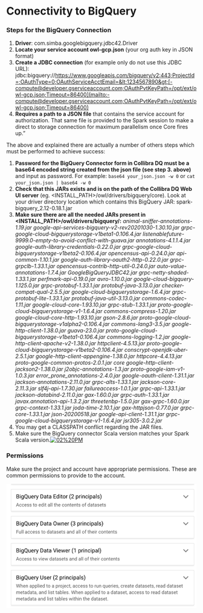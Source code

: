 # Connectivity to BigQuery

### Steps for the BigQuery Connection

1. **Driver**: com.simba.googlebigquery.jdbc42.Driver
2. **Locate your service account owl-gcp.json** \(your org auth key in JSON format\)
3. **Create a JDBC connection** \(for example only do not use this JDBC URL\): jdbc:bigquery://https://www.googleapis.com/bigquery/v2:443;ProjectId=;OAuthType=0;OAuthServiceAcctEmail=&lt;1234567890&gt;[-compute@developer.gserviceaccount.com;OAuthPvtKeyPath=/opt/ext/owl-gcp.json;Timeout=86400](mailto:-compute@developer.gserviceaccount.com;OAuthPvtKeyPath=/opt/ext/owl-gcp.json;Timeout=86400)
4. **Requires a path to a JSON file** that contains the service account for authorization. That same file is provided to the Spark session to make a direct to storage connection for maximum parallelism once Core fires up.”

The above and explained there are actually a number of others steps which must be performed to achieve success:

1. **Password for the BigQuery Connector form in Collibra DQ must be a base64 encoded string created from the json file \(see step 3. above\)** and input as password. For example: `base64 your_json.json -w 0` or `cat your_json.json | base64 -w 0`
2. **Check that this JARs exists and is on the path of the Collibra DQ Web UI server** \(eg. &lt;INSTALL\_PATH&gt;/owl/drivers/bigquery/core\). Look at your driver directory location which contains this BigQuery JAR: spark-bigquery\_2.12-0.18.1.jar
3. **Make sure there are all the needed JARs present in &lt;INSTALL\_PATH&gt;/owl/drivers/bigquery/:** _animal-sniffer-annotations-1.19.jar google-api-services-bigquery-v2-rev20201030-1.30.10.jar grpc-google-cloud-bigquerystorage-v1beta1-0.106.4.jar listenablefuture-9999.0-empty-to-avoid-conflict-with-guava.jar annotations-4.1.1.4.jar google-auth-library-credentials-0.22.0.jar grpc-google-cloud-bigquerystorage-v1beta2-0.106.4.jar opencensus-api-0.24.0.jar api-common-1.10.1.jar google-auth-library-oauth2-http-0.22.0.jar grpc-grpclb-1.33.1.jar opencensus-contrib-http-util-0.24.0.jar auto-value-annotations-1.7.4.jar GoogleBigQueryJDBC42.jar grpc-netty-shaded-1.33.1.jar perfmark-api-0.19.0.jar avro-1.10.0.jar google-cloud-bigquery-1.125.0.jar grpc-protobuf-1.33.1.jar protobuf-java-3.13.0.jar checker-compat-qual-2.5.5.jar google-cloud-bigquerystorage-1.6.4.jar grpc-protobuf-lite-1.33.1.jar protobuf-java-util-3.13.0.jar commons-codec-1.11.jar google-cloud-core-1.93.10.jar grpc-stub-1.33.1.jar proto-google-cloud-bigquerystorage-v1-1.6.4.jar commons-compress-1.20.jar google-cloud-core-http-1.93.10.jar gson-2.8.6.jar proto-google-cloud-bigquerystorage-v1alpha2-0.106.4.jar commons-lang3-3.5.jar google-http-client-1.38.0.jar guava-23.0.jar proto-google-cloud-bigquerystorage-v1beta1-0.106.4.jar commons-logging-1.2.jar google-http-client-apache-v2-1.38.0.jar httpclient-4.5.13.jar proto-google-cloud-bigquerystorage-v1beta2-0.106.4.jar conscrypt-openjdk-uber-2.5.1.jar google-http-client-appengine-1.38.0.jar httpcore-4.4.13.jar proto-google-common-protos-2.0.1.jar core google-http-client-jackson2-1.38.0.jar j2objc-annotations-1.3.jar proto-google-iam-v1-1.0.3.jar error\_prone\_annotations-2.4.0.jar google-oauth-client-1.31.1.jar jackson-annotations-2.11.0.jar grpc-alts-1.33.1.jar jackson-core-2.11.3.jar slf4j-api-1.7.30.jar failureaccess-1.0.1.jar grpc-api-1.33.1.jar jackson-databind-2.11.0.jar gax-1.60.0.jar grpc-auth-1.33.1.jar javax.annotation-api-1.3.2.jar threetenbp-1.5.0.jar gax-grpc-1.60.0.jar grpc-context-1.33.1.jar joda-time-2.10.1.jar gax-httpjson-0.77.0.jar grpc-core-1.33.1.jar json-20200518.jar google-api-client-1.31.1.jar grpc-google-cloud-bigquerystorage-v1-1.6.4.jar jsr305-3.0.2.jar_
4. You may get a CLASSPATH conflict regarding the JAR files.
5. Make sure the BigQuery connector Scala version matches your Spark Scala version.[![02%20PM](https://discourse-static.influitive.net/uploads/db_033c9cc6_3cea_4623_b4a8_52ebc3f9e8a1/optimized/2X/d/dfca73373275afb5f063f192a3aa7105caa76bd8_2_286x500.png)](https://discourse-static.influitive.net/uploads/db_033c9cc6_3cea_4623_b4a8_52ebc3f9e8a1/original/2X/d/dfca73373275afb5f063f192a3aa7105caa76bd8.png)

### Permissions

Make sure the project and account have appropriate permissions.  These are common permissions to provide to the account. 

![](../.gitbook/assets/image%20%2869%29.png)


